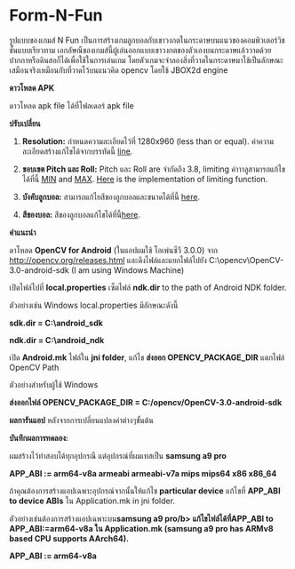 # Form-N-Fun

รูปแบบของเกมส์ N Fun เป็นการสร้างเกมลูกบอลกับเขาวงกตในกระดาษบนแนวของคอมพิวเตอร์วิชชั้นแบบเรียวทาม เอกลัษณืของเกมส์นี้ผู้เล่นออกแบบเขาวงกตของตัวเองบนกระดาษแล้ววาดด้วยปากกาหรือดินสอก็ได้เพื่อใช้ในการเล่นเกม โดยตัวเกมจะจำลองสิ่งที่วาดในกระดาษมาใช้เป็นลักษณะเสมือนจริงเหมือนกับที่วาดไว้บนแนวคิด opencv โดยใช้ JBOX2d engine

<b>ดาวโหลด APK</b>

ดาวโหลด apk file ได้ที่โฟลเดอร์ apk file

<b>ปรับเปลี่ยน</b>
1) <b>Resolution:</b> กำหนดความละเอียดไว้ที่  1280x960 (less than or equal). ค่าความละเอียดสร้างแก้ไขได้จากบรรทัดนี้ [line](https://github.com/ChakritRakuang/Form-N-Fun/tree/master/app/src/main/java/com/formfun/MainActivity.java#L284).

2) <b>ขอบเขต  Pitch และ Roll:</b> Pitch และ Roll are จำกัดถึง  3.8, limiting ค่าาาลูสามารถแก้ไขได้ที่นี้ [MIN](https://github.com/ChakritRakuang/Form-N-Fun/tree/master/app/src/main/java/com/formfun/graphics/GraphicThread.java#L43) and [MAX](https://github.com/Rohithkvsp/Form-N-Fun/blob/master/app/src/main/java/com/formfun/graphics/GraphicThread.java#L44). [Here](https://github.com/Rohithkvsp/Form-N-Fun/blob/master/app/src/main/java/com/formfun/graphics/GraphicThread.java#L69) is the implementation of limiting function.

3) <b>บังคับลูกบอล:</b> สามารถแก้ไยสีของลูกบอลและขนาดได้ที่นี้ [here](https://github.com/ChakritRakuang/Form-N-Fun/tree/master/app/src/main/java/com/formfun/graphics/Ball.java#L69).

4) <b>สีของบอล:</b> สีของลูกบอลแก้ไขได้ที่นี้[here](https://github.com/ChakritRakuang/Form-N-Fun/tree/master/app/src/main/java/com/formfungraphics/Ball.java#L57).

<b>คำแนะนำ</b>

ดาโหลด <b>OpenCV for Android</b> (ในแอปผมใช้ โอเพ่นซีวี 3.0.0) จาก http://opencv.org/releases.html และดึงไฟล์และแยกไฟล์ไปยัง C:\opencv\OpenCV-3.0-android-sdk (I am using Windows Machine)

เปิดไฟล์ไปที่ <b>local.properties</b> เซ็ตไฟล์ <b>ndk.dir</b> to the path of Android NDK folder.

ตัวอย่างเช่น  Windows local.properties มีลักษณะดังนี้

<b>sdk.dir = C\:\\android_sdk</b>

<b>ndk.dir = C\:\\android_ndk</b>


เปิด <b>Android.mk</b> ไฟล์ใน <b>jni folder</b>, แก้ไข <b>ส่งออก OPENCV_PACKAGE_DIR</b> แตกไฟล์ OpenCV Path

ตัวอย่างสำหรับผู้ใช้ Windows

<b>ส่งออกไฟล์ OPENCV_PACKAGE_DIR = C:/opencv/OpenCV-3.0-android-sdk</b>

<b>ผลการันแอป</b> หลังจากการเปลี่ยนแปลงค่าต่างๆขั้นต้น

<b>บันทึกผลการทดลอง:</b>

ผมสร้างไว้ทำสอบได้ทุกอุปกรณื แต่อุปกรณ์ที่ผมเทสเป็น <b>samsung a9 pro</b> 

<b>APP_ABI := arm64-v8a armeabi armeabi-v7a mips mips64 x86 x86_64</b>

ถ้าคุณต้องการสร้างแอปเฉพาะอุปกรณ์จากนั้นให้แก้ไข <b>particular device</b> แก้ไขที่ <b>APP_ABI to device ABIs</b> ใน Application.mk in jni folder.

ตัวอย่างเช่นต้องการสร้างแอปเฉพาะบน<b>samsung a9 pro/b> แก้ไขไฟล์ได้ที่<b>APP_ABI</b> to <b>APP_ABI:=arm64-v8a</b> ใน Application.mk (samsung a9 pro has ARMv8 based CPU supports AArch64).

<b>APP_ABI := arm64-v8a</b>


